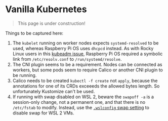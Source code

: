 # Vanilla Kubernetes

> This page is under construction!

Things to be captured here:

1. The `kubelet` running on worker nodes expects `systemd-resolved` to be
   used, whereas Raspberry Pi OS uses `dhcpcd` instead. As with Rocky Linux
   users in this
   [kubeadm issue](https://github.com/kubernetes/kubeadm/issues/1124),
   Raspberry Pi OS required a symbolic link from `/etc/resolv.conf` to
   `/run/systemd/resolve`.
2. The CNI plugin seems to be a requirement. Nodes can be connected as
   workers, but some pods seem to require Calico or another CNI plugin to
   be running.
3. Calico needs to be created `kubectl -f create` not `apply`, because the
   annotations for one of its CRDs exceeeds the allowed bytes length. So
   unfortunately Kustomize can't be used.
4. If running with swap disabled on WSL 2, beware the `swapoff -a` is a
   session-only change, not a permanent one, and that there is no
   `/etc/fstab` to modify. Instead, use the
   [`.wslconfig` swap setting](https://learn.microsoft.com/en-us/windows/wsl/wsl-config#configuration-setting-for-wslconfig)
   to disable swap for WSL 2 VMs.

